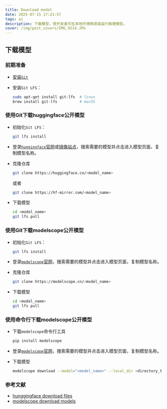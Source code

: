 ```yaml
---
title: Download model
date: 2025-07-15 17:21:57
tags: ai
description: 下载模型，使开发者可在本地环境微调或运行推理模型。
cover: /img/post_covers/IMG_9214.JPG
---
```


## 下载模型

### 前期准备

* [安装```Git```](https://gardenqaq.cn/2025/05/06/Git/)

* 安装```Git LFS```：

  ```bash
  sudo apt-get install git-lfs  # linux
  brew install git-lfs          # macOS
  ```

### 使用Git下载huggingface公开模型

* 初始化```Git LFS```：

  ```bash
  git lfs install
  ```

* 登录[```huggingface```官网](https://huggingface.co/)或[镜像站点](https://hf-mirror.com)，搜索需要的模型并点击进入模型页面，复制模型名称。

* 克隆仓库

  ```bash
  git clone https://huggingface.co/<model_name>
  ```
  或者
  ```bash
  git clone https://hf-mirror.com/<model_name>
  ```

* 下载模型

  ```bash
  cd <model_name>
  git lfs pull
  ```

### 使用Git下载modelscope公开模型

* 初始化```Git LFS```：

  ```bash
  git lfs install
  ```

* 登录[```modelscope```官网](https://modelscope.cn/)，搜索需要的模型并点击进入模型页面，复制模型名称。

* 克隆仓库

  ```bash
  git clone https://modelscope.cn/<model_name>
  ```

* 下载模型

  ```bash
  cd <model_name>
  git lfs pull
  ```

### 使用命令行下载modelscope公开模型

* 下载```modelscope```命令行工具

  ```bash
  pip install modelscope
  ```

* 登录[```modelscope```官网](https://modelscope.cn/)，搜索需要的模型并点击进入模型页面，复制模型名称。

* 下载模型

  ```bash
  modelscope download --model="<model_name>" --local_dir <directory_to_save_model>
  ```

### 参考文献

* [hunggingface download files](https://huggingface.co/docs/huggingface_hub/main/en/guides/download#download-an-entire-repository)
* [modelscope download models](https://www.modelscope.cn/docs/models/download)